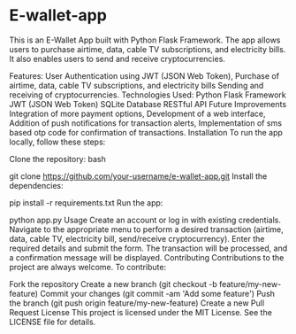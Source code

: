 # E-wallet-app

This is an E-Wallet App built with Python Flask Framework. The app allows users to purchase airtime, data, cable TV subscriptions, and electricity bills. It also enables users to send and receive cryptocurrencies.

Features:
User Authentication using JWT (JSON Web Token),
Purchase of airtime, data, cable TV subscriptions, and electricity bills
Sending and receiving of cryptocurrencies.
Technologies Used:
Python Flask Framework
JWT (JSON Web Token)
SQLite Database
RESTful API
Future Improvements
Integration of more payment options,
Development of a web interface,
Addition of push notifications for transaction alerts,
Implementation of sms based otp code for confirmation of transactions.
Installation
To run the app locally, follow these steps:

Clone the repository:
bash

git clone https://github.com/your-username/e-wallet-app.git
Install the dependencies:

pip install -r requirements.txt
Run the app:

python app.py
Usage
Create an account or log in with existing credentials.
Navigate to the appropriate menu to perform a desired transaction (airtime, data, cable TV, electricity bill, send/receive cryptocurrency).
Enter the required details and submit the form.
The transaction will be processed, and a confirmation message will be displayed.
Contributing
Contributions to the project are always welcome. To contribute:

Fork the repository
Create a new branch (git checkout -b feature/my-new-feature)
Commit your changes (git commit -am 'Add some feature')
Push the branch (git push origin feature/my-new-feature)
Create a new Pull Request
License
This project is licensed under the MIT License. See the LICENSE file for details.
